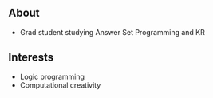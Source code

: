 
## About
- Grad student studying Answer Set Programming and KR

## Interests
- Logic programming
- Computational creativity
